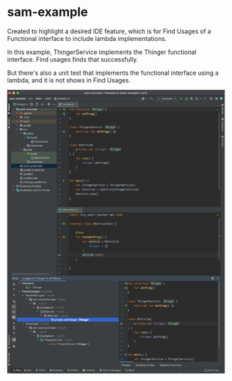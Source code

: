 # sam-example
Created to highlight a desired IDE feature, which is for Find Usages of a Functional interface to include lambda 
implementations.

In this example, ThingerService implements the Thinger functional interface.
Find usages finds that successfully.

But there's also a unit test that implements the functional interface using a lambda, and it is not shows in 
Find Usages.


![Sample Find Usages](https://github.com/dtanner/sam-example/blob/main/sam-example-find-usages.png)
